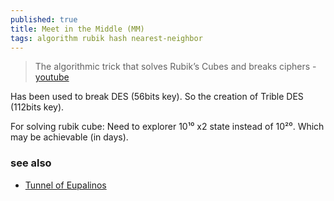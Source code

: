 ```yaml
---
published: true
title: Meet in the Middle (MM)
tags: algorithm rubik hash nearest-neighbor
---
```

> The algorithmic trick that solves Rubik’s Cubes and breaks ciphers - [youtube](https://www.youtube.com/watch?v=wL3uWO-KLUE)

Has been used to break DES (56bits key).
So the creation of Trible DES (112bits key).

For solving rubik cube:
Need to explorer 10¹⁰ x2 state instead of 10²⁰. Which may be achievable (in days).

### see also
- [Tunnel of Eupalinos](https://en.wikipedia.org/wiki/Tunnel_of_Eupalinos)
